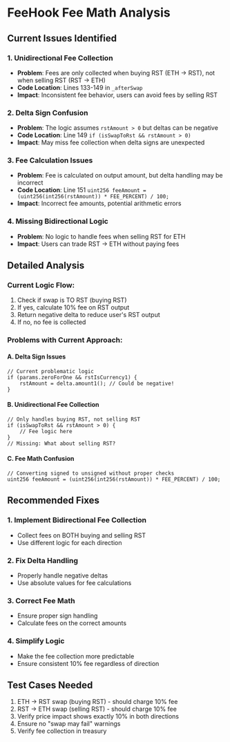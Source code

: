 # FeeHook Fee Math Analysis

## Current Issues Identified

### 1. **Unidirectional Fee Collection**
- **Problem**: Fees are only collected when buying RST (ETH → RST), not when selling RST (RST → ETH)
- **Code Location**: Lines 133-149 in `_afterSwap`
- **Impact**: Inconsistent fee behavior, users can avoid fees by selling RST

### 2. **Delta Sign Confusion**
- **Problem**: The logic assumes `rstAmount > 0` but deltas can be negative
- **Code Location**: Line 149 `if (isSwapToRst && rstAmount > 0)`
- **Impact**: May miss fee collection when delta signs are unexpected

### 3. **Fee Calculation Issues**
- **Problem**: Fee is calculated on output amount, but delta handling may be incorrect
- **Code Location**: Line 151 `uint256 feeAmount = (uint256(int256(rstAmount)) * FEE_PERCENT) / 100;`
- **Impact**: Incorrect fee amounts, potential arithmetic errors

### 4. **Missing Bidirectional Logic**
- **Problem**: No logic to handle fees when selling RST for ETH
- **Impact**: Users can trade RST → ETH without paying fees

## Detailed Analysis

### Current Logic Flow:
1. Check if swap is TO RST (buying RST)
2. If yes, calculate 10% fee on RST output
3. Return negative delta to reduce user's RST output
4. If no, no fee is collected

### Problems with Current Approach:

#### A. Delta Sign Issues
```solidity
// Current problematic logic
if (params.zeroForOne && rstIsCurrency1) {
    rstAmount = delta.amount1(); // Could be negative!
}
```

#### B. Unidirectional Fee Collection
```solidity
// Only handles buying RST, not selling RST
if (isSwapToRst && rstAmount > 0) {
    // Fee logic here
}
// Missing: What about selling RST?
```

#### C. Fee Math Confusion
```solidity
// Converting signed to unsigned without proper checks
uint256 feeAmount = (uint256(int256(rstAmount)) * FEE_PERCENT) / 100;
```

## Recommended Fixes

### 1. **Implement Bidirectional Fee Collection**
- Collect fees on BOTH buying and selling RST
- Use different logic for each direction

### 2. **Fix Delta Handling**
- Properly handle negative deltas
- Use absolute values for fee calculations

### 3. **Correct Fee Math**
- Ensure proper sign handling
- Calculate fees on the correct amounts

### 4. **Simplify Logic**
- Make the fee collection more predictable
- Ensure consistent 10% fee regardless of direction

## Test Cases Needed
1. ETH → RST swap (buying RST) - should charge 10% fee
2. RST → ETH swap (selling RST) - should charge 10% fee  
3. Verify price impact shows exactly 10% in both directions
4. Ensure no "swap may fail" warnings
5. Verify fee collection in treasury